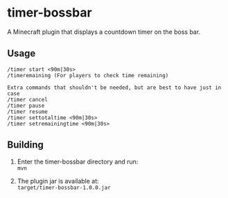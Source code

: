 # timer-bossbar

A Minecraft plugin that displays a countdown timer on the boss bar.

## Usage

```
/timer start <90m|30s>
/timeremaining (For players to check time remaining)

Extra commands that shouldn't be needed, but are best to have just in case
/timer cancel
/timer pause
/timer resume
/timer settotaltime <90m|30s>
/timer setremainingtime <90m|30s>
```

## Building

1. Enter the timer-bossbar directory and run:  
   `mvn`

2. The plugin jar is available at:  
   `target/timer-bossbar-1.0.0.jar`
